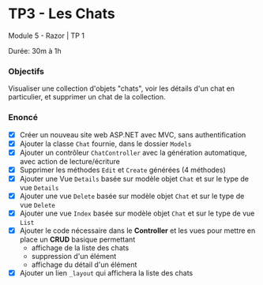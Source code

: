 # TP3 - Les Chats
Module 5 - Razor | TP 1

Durée: 30m à 1h

### Objectifs
Visualiser une collection d'objets "chats", voir les détails d'un chat en particulier, et supprimer un chat de la collection.

### Enoncé

- [x] Créer un nouveau site web ASP.NET avec MVC, sans authentification
- [x] Ajouter la classe `Chat` fournie, dans le dossier `Models`
- [x] Ajouter un contrôleur `ChatController` avec la génération automatique, avec action de lecture/écriture
- [x] Supprimer les méthodes `Edit` et `Create` générées (4 méthodes) 
- [x] Ajouter une Vue `Details` basée sur modèle objet `Chat` et sur le type de vue `Details`
- [x] Ajouter une vue `Delete` basée sur modèle objet `Chat` et sur le type de vue `Delete`
- [x] Ajouter une vue `Index` basée sur modèle objet `Chat` et sur le type de vue `List`
- [x] Ajouter le code nécessaire dans le **Controller** et les vues pour mettre en place un **CRUD** basique permettant
    + affichage de la liste des chats
    + suppression d'un élément
    + affichage du détail d'un élément
- [x] Ajouter un lien `_layout` qui affichera la liste des chats
